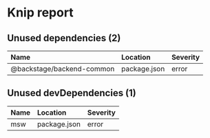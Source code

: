 # Knip report

## Unused dependencies (2)

| Name                      | Location     | Severity |
| :------------------------ | :----------- | :------- |
| @backstage/backend-common | package.json | error    |

## Unused devDependencies (1)

| Name | Location     | Severity |
| :--- | :----------- | :------- |
| msw  | package.json | error    |
